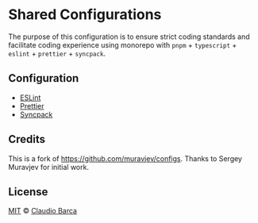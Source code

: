# Shared Configurations

The purpose of this configuration is to ensure strict coding standards and facilitate coding experience using monorepo with `pnpm` + `typescript` + `eslint` + `prettier` + `syncpack`.

## Configuration

- [ESLint](./packages/eslint-ts/README.md)
- [Prettier](./packages/prettier/README.md)
- [Syncpack](./packages/syncpack/README.md)

## Credits
This is a fork of https://github.com/muravjev/configs. 
Thanks to Sergey Muravjev for initial work.


## License

[MIT](LICENSE) © [Claudio Barca](https://github.com/clabnet)


